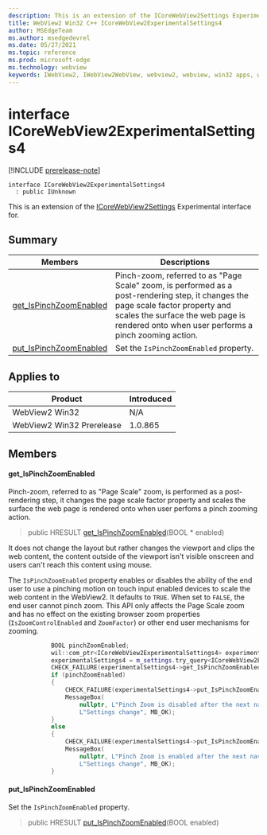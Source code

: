 ```yaml
---
description: This is an extension of the ICoreWebView2Settings Experimental interface for.
title: WebView2 Win32 C++ ICoreWebView2ExperimentalSettings4
author: MSEdgeTeam
ms.author: msedgedevrel
ms.date: 05/27/2021
ms.topic: reference
ms.prod: microsoft-edge
ms.technology: webview
keywords: IWebView2, IWebView2WebView, webview2, webview, win32 apps, win32, edge, ICoreWebView2, ICoreWebView2Controller, browser control, edge html, ICoreWebView2ExperimentalSettings4
---
```


# interface ICoreWebView2ExperimentalSettings4

[!INCLUDE [prerelease-note](../includes/prerelease-note.md)]

```
interface ICoreWebView2ExperimentalSettings4
  : public IUnknown
```

This is an extension of the [ICoreWebView2Settings](icorewebview2settings.md) Experimental interface for.

## Summary

 Members                        | Descriptions
--------------------------------|---------------------------------------------
[get_IsPinchZoomEnabled](#get_ispinchzoomenabled) | Pinch-zoom, referred to as "Page Scale" zoom, is performed as a post-rendering step, it changes the page scale factor property and scales the surface the web page is rendered onto when user performs a pinch zooming action.
[put_IsPinchZoomEnabled](#put_ispinchzoomenabled) | Set the `IsPinchZoomEnabled` property.

## Applies to

Product                         | Introduced
--------------------------------|---------------------------------------------
WebView2 Win32            |    N/A
WebView2 Win32 Prerelease |    1.0.865

## Members

#### get_IsPinchZoomEnabled

Pinch-zoom, referred to as "Page Scale" zoom, is performed as a post-rendering step, it changes the page scale factor property and scales the surface the web page is rendered onto when user perfoms a pinch zooming action.

> public HRESULT [get_IsPinchZoomEnabled](#get_ispinchzoomenabled)(BOOL * enabled)

It does not change the layout but rather changes the viewport and clips the web content, the content outside of the viewport isn't visible onscreen and users can't reach this content using mouse.

The `IsPinchZoomEnabled` property enables or disables the ability of the end user to use a pinching motion on touch input enabled devices to scale the web content in the WebView2. It defaults to `TRUE`. When set to `FALSE`, the end user cannot pinch zoom. This API only affects the Page Scale zoom and has no effect on the existing browser zoom properties (`IsZoomControlEnabled` and `ZoomFactor`) or other end user mechanisms for zooming.

```cpp
            BOOL pinchZoomEnabled;
            wil::com_ptr<ICoreWebView2ExperimentalSettings4> experimentalSettings4;
            experimentalSettings4 = m_settings.try_query<ICoreWebView2ExperimentalSettings4>();
            CHECK_FAILURE(experimentalSettings4->get_IsPinchZoomEnabled(&pinchZoomEnabled));
            if (pinchZoomEnabled)
            {
                CHECK_FAILURE(experimentalSettings4->put_IsPinchZoomEnabled(FALSE));
                MessageBox(
                    nullptr, L"Pinch Zoom is disabled after the next navigation.",
                    L"Settings change", MB_OK);
            }
            else
            {
                CHECK_FAILURE(experimentalSettings4->put_IsPinchZoomEnabled(TRUE));
                MessageBox(
                    nullptr, L"Pinch Zoom is enabled after the next navigation.",
                    L"Settings change", MB_OK);
            }
```

#### put_IsPinchZoomEnabled

Set the `IsPinchZoomEnabled` property.

> public HRESULT [put_IsPinchZoomEnabled](#put_ispinchzoomenabled)(BOOL enabled)

